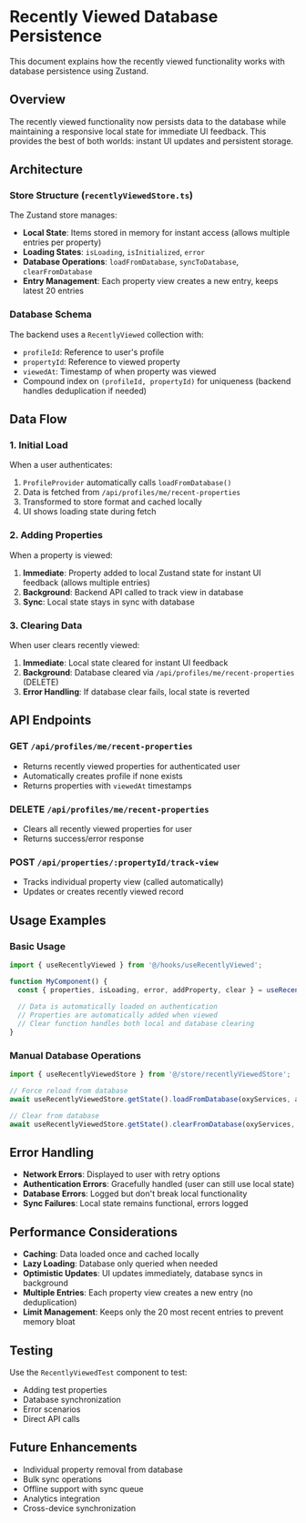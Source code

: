 # Recently Viewed Database Persistence

This document explains how the recently viewed functionality works with database persistence using Zustand.

## Overview

The recently viewed functionality now persists data to the database while maintaining a responsive local state for immediate UI feedback. This provides the best of both worlds: instant UI updates and persistent storage.

## Architecture

### Store Structure (`recentlyViewedStore.ts`)

The Zustand store manages:
- **Local State**: Items stored in memory for instant access (allows multiple entries per property)
- **Loading States**: `isLoading`, `isInitialized`, `error`
- **Database Operations**: `loadFromDatabase`, `syncToDatabase`, `clearFromDatabase`
- **Entry Management**: Each property view creates a new entry, keeps latest 20 entries

### Database Schema

The backend uses a `RecentlyViewed` collection with:
- `profileId`: Reference to user's profile
- `propertyId`: Reference to viewed property
- `viewedAt`: Timestamp of when property was viewed
- Compound index on `(profileId, propertyId)` for uniqueness (backend handles deduplication if needed)

## Data Flow

### 1. Initial Load
When a user authenticates:
1. `ProfileProvider` automatically calls `loadFromDatabase()`
2. Data is fetched from `/api/profiles/me/recent-properties`
3. Transformed to store format and cached locally
4. UI shows loading state during fetch

### 2. Adding Properties
When a property is viewed:
1. **Immediate**: Property added to local Zustand state for instant UI feedback (allows multiple entries)
2. **Background**: Backend API called to track view in database
3. **Sync**: Local state stays in sync with database

### 3. Clearing Data
When user clears recently viewed:
1. **Immediate**: Local state cleared for instant UI feedback
2. **Background**: Database cleared via `/api/profiles/me/recent-properties` (DELETE)
3. **Error Handling**: If database clear fails, local state is reverted

## API Endpoints

### GET `/api/profiles/me/recent-properties`
- Returns recently viewed properties for authenticated user
- Automatically creates profile if none exists
- Returns properties with `viewedAt` timestamps

### DELETE `/api/profiles/me/recent-properties`
- Clears all recently viewed properties for user
- Returns success/error response

### POST `/api/properties/:propertyId/track-view`
- Tracks individual property view (called automatically)
- Updates or creates recently viewed record

## Usage Examples

### Basic Usage
```typescript
import { useRecentlyViewed } from '@/hooks/useRecentlyViewed';

function MyComponent() {
  const { properties, isLoading, error, addProperty, clear } = useRecentlyViewed();
  
  // Data is automatically loaded on authentication
  // Properties are automatically added when viewed
  // Clear function handles both local and database clearing
}
```

### Manual Database Operations
```typescript
import { useRecentlyViewedStore } from '@/store/recentlyViewedStore';

// Force reload from database
await useRecentlyViewedStore.getState().loadFromDatabase(oxyServices, activeSessionId);

// Clear from database
await useRecentlyViewedStore.getState().clearFromDatabase(oxyServices, activeSessionId);
```

## Error Handling

- **Network Errors**: Displayed to user with retry options
- **Authentication Errors**: Gracefully handled (user can still use local state)
- **Database Errors**: Logged but don't break local functionality
- **Sync Failures**: Local state remains functional, errors logged

## Performance Considerations

- **Caching**: Data loaded once and cached locally
- **Lazy Loading**: Database only queried when needed
- **Optimistic Updates**: UI updates immediately, database syncs in background
- **Multiple Entries**: Each property view creates a new entry (no deduplication)
- **Limit Management**: Keeps only the 20 most recent entries to prevent memory bloat

## Testing

Use the `RecentlyViewedTest` component to test:
- Adding test properties
- Database synchronization
- Error scenarios
- Direct API calls

## Future Enhancements

- Individual property removal from database
- Bulk sync operations
- Offline support with sync queue
- Analytics integration
- Cross-device synchronization 